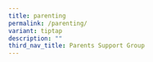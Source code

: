 ```yaml
---
title: parenting
permalink: /parenting/
variant: tiptap
description: ""
third_nav_title: Parents Support Group
---
```

